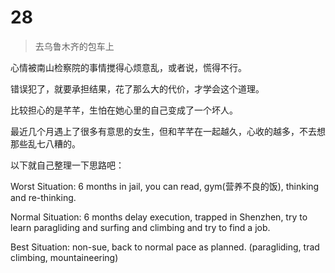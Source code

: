 # 28
> 去乌鲁木齐的包车上

心情被南山检察院的事情搅得心烦意乱，或者说，慌得不行。

错误犯了，就要承担结果，花了那么大的代价，才学会这个道理。

比较担心的是芊芊，生怕在她心里的自己变成了一个坏人。

最近几个月遇上了很多有意思的女生，但和芊芊在一起越久，心收的越多，不去想那些乱七八糟的。

以下就自己整理一下思路吧：

Worst Situation: 6 months in jail, you can read, gym(营养不良的饭), thinking and re-thinking.

Normal Situation: 6 months delay execution, trapped in Shenzhen, try to learn paragliding and surfing and climbing and try to find a job.

Best Situation: non-sue, back to normal pace as planned. (paragliding, trad climbing, mountaineering)

